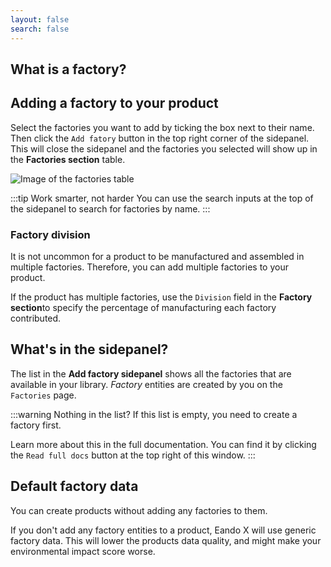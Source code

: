 ```yaml
---
layout: false
search: false
---
```


<script setup>
import { useData } from 'vitepress'
import MinidocStyles from '../MinidocStyles.vue'
const { site, frontmatter } = useData()
</script>

<MinidocStyles />

## What is a factory?

<!--@include: ../../documentation/__partials/factory-explanation.md -->

## Adding a factory to your product

Select the factories you want to add by ticking the box next to their name. Then click the `Add fatory` button in the top right corner of the sidepanel. This will close the sidepanel and the factories you selected will show up in the **Factories section** table.

![Image of the factories table](/images/product/added-factories.jpg)

:::tip Work smarter, not harder
You can use the search inputs at the top of the sidepanel to search for factories by name.
:::

### Factory division

It is not uncommon for a product to be manufactured and assembled in multiple factories. Therefore, you can add multiple factories to your product.

If the product has multiple factories, use the `Division` field in the **Factory section**to specify the percentage of manufacturing each factory contributed.

## What's in the sidepanel?

The list in the **Add factory sidepanel** shows all the factories that are available in your library. _Factory_ entities are created by you on the `Factories` page.

:::warning Nothing in the list?
If this list is empty, you need to create a factory first.

Learn more about this in the full documentation. You can find it by clicking the `Read full docs` button at the top right of this window.
:::

## Default factory data

You can create products without adding any factories to them.

If you don't add any factory entities to a product, Eando X will use generic factory data. This will lower the products data quality, and might make your environmental impact score worse.